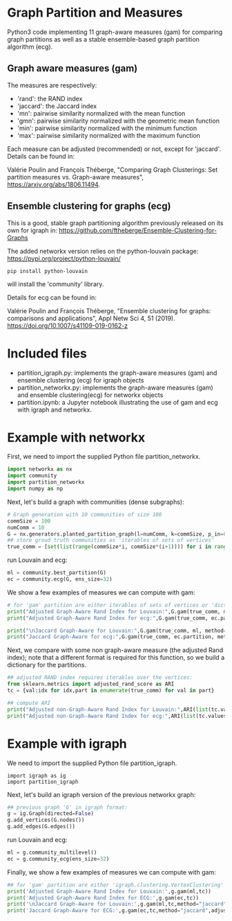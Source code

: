 # Graph Partition and Measures

Python3 code implementing 11 graph-aware measures (gam) for comparing graph partitions as well as a stable ensemble-based graph partition algorithm (ecg).

## Graph aware measures (gam)

The measures are respectively:
* 'rand': the RAND index
* 'jaccard': the Jaccard index
* 'mn': pairwise similarity normalized with the mean function
* 'gmn': pairwise similarity normalized with the geometric mean function
* 'min': pairwise similarity normalized with the minimum function
* 'max': pairwise similarity normalized with the maximum function

Each measure can be adjusted (recommended) or not, except for 'jaccard'.
Details can be found in: 

Valérie Poulin and François Théberge, "Comparing Graph Clusterings: Set partition measures vs. Graph-aware measures", https://arxiv.org/abs/1806.11494.

## Ensemble clustering for graphs (ecg)

This is a good, stable graph partitioning algorithm previously released on its own for igraph in:
https://github.com/ftheberge/Ensemble-Clustering-for-Graphs

The added networkx version relies on the python-louvain package: https://pypi.org/project/python-louvain/

```
pip install python-louvain
```

will install the 'community' library.

Details for ecg can be found in: 

Valérie Poulin and François Théberge, "Ensemble clustering for graphs: comparisons and applications", Appl Netw Sci 4, 51 (2019). 
    https://doi.org/10.1007/s41109-019-0162-z

# Included files

* partition_igraph.py: implements the graph-aware measures (gam) and ensemble clustering (ecg) for igraph objects
* partition_networkx.py: implements the graph-aware measures (gam) and ensemble clustering(ecg) for networkx objects
* partition.ipynb: a Jupyter notebook illustrating the use of gam and ecg with igraph and networkx.

# Example with networkx

First, we need to import the supplied Python file partition_networkx.

```python
import networkx as nx
import community
import partition_networkx
import numpy as np
```

Next, let's build a graph with communities (dense subgraphs):

```python
# Graph generation with 10 communities of size 100
commSize = 100
numComm = 10
G = nx.generators.planted_partition_graph(l=numComm, k=commSize, p_in=0.1, p_out=0.02)
## store groud truth communities as 'iterables of sets of vertices'
true_comm = [set(list(range(commSize*i, commSize*(i+1)))) for i in range(numComm)]
```

run Louvain and ecg:

```python
ml = community.best_partition(G)
ec = community.ecg(G, ens_size=32)
```

We show a few examples of measures we can compute with gam:

```python
# for 'gam' partition are either iterables of sets of vertices or 'dict'
print("Adjusted Graph-Aware Rand Index for Louvain:",G.gam(true_comm, ml))
print("Adjusted Graph-Aware Rand Index for ecg:",G.gam(true_comm, ec.partition))

print("\nJaccard Graph-Aware for Louvain:",G.gam(true_comm, ml, method="jaccard",adjusted=False))
print("Jaccard Graph-Aware for ecg:",G.gam(true_comm, ec.partition, method="jaccard",adjusted=False))
```

Next, we compare with some non graph-aware measure (the adjusted Rand index); note that a different format is required for this function, so we build a dictionary for the partitions.

```python
## adjusted RAND index requires iterables over the vertices:
from sklearn.metrics import adjusted_rand_score as ARI
tc = {val:idx for idx,part in enumerate(true_comm) for val in part}

## compute ARI
print("Adjusted non-Graph-Aware Rand Index for Louvain:",ARI(list(tc.values()), list(ml.values())))
print("Adjusted non-Graph-Aware Rand Index for ecg:",ARI(list(tc.values()), list(ec.partition.values())))
```

# Example with igraph

We need to import the supplied Python file partition_igraph.

```pyhon
import igraph as ig
import partition_igraph
```

Next, let's build an igraph version of the previous networkx graph:

```python
## previous graph 'G' in igraph format:
g = ig.Graph(directed=False)
g.add_vertices(G.nodes())
g.add_edges(G.edges())
```

run Louvain and ecg:

```python
ml = g.community_multilevel()
ec = g.community_ecg(ens_size=32)
```

Finally, we show a few examples of measures we can compute with gam:

```python
## for 'gam' partition are either 'igraph.clustering.VertexClustering' or 'dict'
print('Adjusted Graph-Aware Rand Index for Louvain:',g.gam(ml,tc))
print('Adjusted Graph-Aware Rand Index for ECG:',g.gam(ec,tc))
print('\nJaccard Graph-Aware for Louvain:',g.gam(ml,tc,method="jaccard",adjusted=False))
print('Jaccard Graph-Aware for ECG:',g.gam(ec,tc,method="jaccard",adjusted=False))
```


